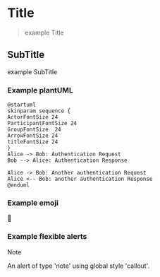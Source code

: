 # Title
> example Title

## SubTitle
example SubTitle

### Example plantUML
```plantuml
@startuml
skinparam sequence {
ActorFontSize 24
ParticipantFontSize 24
GroupFontSize  24
ArrowFontSize 24
titleFontSize 24
}
Alice -> Bob: Authentication Request
Bob --> Alice: Authentication Response

Alice -> Bob: Another authentication Request
Alice <-- Bob: another authentication Response
@enduml
```

### Example emoji
:100:

### Example flexible alerts
> [!NOTE]
> An alert of type 'note' using global style 'callout'.